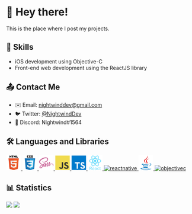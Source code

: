 # 👋 Hey there!

This is the place where I post my projects. 

## 🧠 Skills
* iOS development using Objective-C
* Front-end web development using the ReactJS library

## 📤 Contact Me
* ✉️ Email: nightwinddev@gmail.com
* 🐦 Twitter: [@NightwindDev](https://twitter.com/NightwindDev)
* 👾 Discord: Nightwind#1564

## 🛠 Languages and Libraries
<p align="left"><a href="https://www.w3.org/html/" target="_blank" rel="noreferrer"> <img src="https://raw.githubusercontent.com/devicons/devicon/master/icons/html5/html5-original-wordmark.svg" alt="html5" width="40" height="40"/> </a> 
<a href="https://www.w3schools.com/css/" target="_blank" rel="noreferrer"> <img src="https://raw.githubusercontent.com/devicons/devicon/master/icons/css3/css3-original-wordmark.svg" alt="css3" width="40" height="40"/> </a><a href="https://sass-lang.com" target="_blank" rel="noreferrer"> <img src="https://raw.githubusercontent.com/devicons/devicon/master/icons/sass/sass-original.svg" alt="sass" width="40" height="40"/> </a><a href="https://developer.mozilla.org/en-US/docs/Web/JavaScript" target="_blank" rel="noreferrer"> <img src="https://raw.githubusercontent.com/devicons/devicon/master/icons/javascript/javascript-original.svg" alt="javascript" width="40" height="40"/> </a><a href="https://www.typescriptlang.org/" target="_blank" rel="noreferrer"> <img src="https://raw.githubusercontent.com/devicons/devicon/master/icons/typescript/typescript-original.svg" alt="typescript" width="40" height="40"/> </a> <a href="https://reactjs.org/" target="_blank" rel="noreferrer"><img src="https://raw.githubusercontent.com/devicons/devicon/master/icons/react/react-original-wordmark.svg" alt="react" width="40" height="40"/> </a> <a href="https://reactnative.dev/" target="_blank" rel="noreferrer"> <img src="https://reactnative.dev/img/header_logo.svg" alt="reactnative" width="40" height="40"/> </a> <a href="https://www.java.com" target="_blank" rel="noreferrer"> <img src="https://raw.githubusercontent.com/devicons/devicon/master/icons/java/java-original.svg" alt="java" width="40" height="40"/> </a><a href="https://developer.apple.com/library/archive/documentation/Cocoa/Conceptual/ProgrammingWithObjectiveC/Introduction/Introduction.html" target="_blank" rel="noreferrer"> <img src="https://www.vectorlogo.zone/logos/apple_objectivec/apple_objectivec-icon.svg" alt="objectivec" width="40" height="40"/> </a></p>

## 📊 Statistics
<picture>
<source 
  srcset="https://github-readme-stats-j16u.vercel.app/api?username=nightwinddev&count_private=true&theme=dark"
  media="(prefers-color-scheme: dark)"
/>
<source
  srcset="https://github-readme-stats-j16u.vercel.app/api?username=nightwinddev&count_private=true"
  media="(prefers-color-scheme: light), (prefers-color-scheme: no-preference)"
/>
<img src="https://github-readme-stats-j16u.vercel.app/api?username=nightwinddev&count_private=true" />
</picture>

<picture>
<source 
  srcset="https://github-readme-stats-j16u.vercel.app/api/top-langs/?username=nightwinddev&langs_count=8&layout=compact&card_width=250&theme=dark"
  media="(prefers-color-scheme: dark)"
/>
<source
  srcset="https://github-readme-stats-j16u.vercel.app/api/top-langs/?username=nightwinddev&langs_count=8&layout=compact&card_width=250"
  media="(prefers-color-scheme: light), (prefers-color-scheme: no-preference)"
/>
<img src="https://github-readme-stats-j16u.vercel.app/api/top-langs/?username=nightwinddev&langs_count=8&layout=compact&card_width=250" />
</picture>
